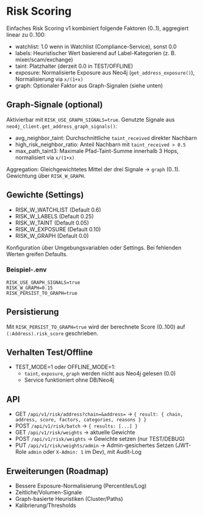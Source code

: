 # Risk Scoring

Einfaches Risk Scoring v1 kombiniert folgende Faktoren (0..1), aggregiert linear zu 0..100:

- watchlist: 1.0 wenn in Watchlist (Compliance-Service), sonst 0.0
- labels: Heuristischer Wert basierend auf Label-Kategorien (z. B. mixer/scam/exchange)
- taint: Platzhalter (derzeit 0.0 in TEST/OFFLINE)
- exposure: Normalisierte Exposure aus Neo4j (`get_address_exposure()`), Normalisierung via `x/(1+x)`
- graph: Optionaler Faktor aus Graph-Signalen (siehe unten)

## Graph-Signale (optional)

Aktivierbar mit `RISK_USE_GRAPH_SIGNALS=true`. Genutzte Signale aus `neo4j_client.get_address_graph_signals()`:

- avg_neighbor_taint: Durchschnittliche `taint_received` direkter Nachbarn
- high_risk_neighbor_ratio: Anteil Nachbarn mit `taint_received > 0.5`
- max_path_taint3: Maximale Pfad-Taint-Summe innerhalb 3 Hops, normalisiert via `x/(1+x)`

Aggregation: Gleichgewichtetes Mittel der drei Signale → `graph` (0..1). Gewichtung über `RISK_W_GRAPH`.

## Gewichte (Settings)

- RISK_W_WATCHLIST (Default 0.6)
- RISK_W_LABELS (Default 0.25)
- RISK_W_TAINT (Default 0.05)
- RISK_W_EXPOSURE (Default 0.10)
- RISK_W_GRAPH (Default 0.0)

Konfiguration über Umgebungsvariablen oder Settings. Bei fehlenden Werten greifen Defaults.

### Beispiel-.env

```
RISK_USE_GRAPH_SIGNALS=true
RISK_W_GRAPH=0.15
RISK_PERSIST_TO_GRAPH=true
```

## Persistierung

Mit `RISK_PERSIST_TO_GRAPH=true` wird der berechnete Score (0..100) auf `(:Address).risk_score` geschrieben.

## Verhalten Test/Offline

- TEST_MODE=1 oder OFFLINE_MODE=1:
  - `taint`, `exposure`, `graph` werden nicht aus Neo4j gelesen (0.0)
  - Service funktioniert ohne DB/Neo4j

## API

- GET `/api/v1/risk/address?chain=&address=` → `{ result: { chain, address, score, factors, categories, reasons } }`
- POST `/api/v1/risk/batch` → `{ results: [...] }`
- GET `/api/v1/risk/weights` → aktuelle Gewichte
- POST `/api/v1/risk/weights` → Gewichte setzen (nur TEST/DEBUG)
- PUT `/api/v1/risk/weights/admin` → Admin-gesichertes Setzen (JWT-Role `admin` oder `X-Admin: 1` im Dev), mit Audit-Log

## Erweiterungen (Roadmap)

- Bessere Exposure-Normalisierung (Percentiles/Log)
- Zeitliche/Volumen-Signale
- Graph-basierte Heuristiken (Cluster/Paths)
- Kalibrierung/Thresholds
